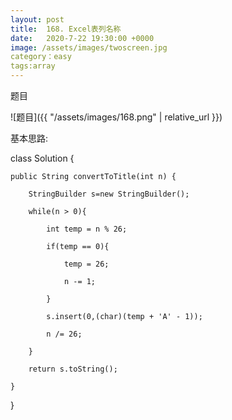 ```yaml
---
layout: post
title:  168. Excel表列名称
date:   2020-7-22 19:30:00 +0000
image: /assets/images/twoscreen.jpg
category：easy
tags:array
---
```

题目

![题目]({{ "/assets/images/168.png" | relative_url }})



基本思路:

class Solution {

    public String convertToTitle(int n) {
	
        StringBuilder s=new StringBuilder();
		
        while(n > 0){
		
            int temp = n % 26;
			
            if(temp == 0){
			
                temp = 26;
				
                n -= 1;
				
            }
			
            s.insert(0,(char)(temp + 'A' - 1));
			
            n /= 26;
			
        }
		
        return s.toString();
		
    }
	
}